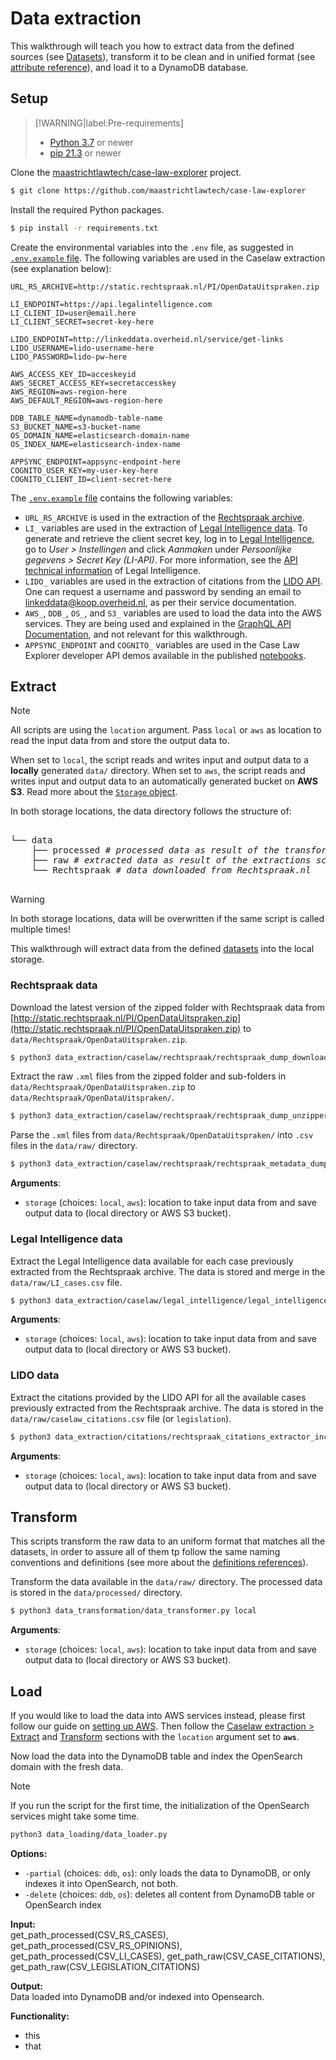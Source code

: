 # Data extraction

This walkthrough will teach you how to extract data from the defined sources (see [Datasets](/datasets/)), 
transform it to be clean and in unified format (see [attribute reference](/api/attribute)), and load it to a DynamoDB database. 

## Setup

> [!WARNING|label:Pre-requirements]
> - [Python 3.7](https://www.python.org/downloads/release/python-379/) or newer
> - [pip 21.3](https://pip.pypa.io/en/stable/news/#v21-3) or newer

Clone the [maastrichtlawtech/case-law-explorer](https://github.com/maastrichtlawtech/case-law-explorer) project.

```bash
$ git clone https://github.com/maastrichtlawtech/case-law-explorer
```

Install the required Python packages.

```bash
$ pip install -r requirements.txt
```

Create the environmental variables into the `.env` file, as suggested in [`.env.example` file](https://raw.githubusercontent.com/maastrichtlawtech/case-law-explorer/master/.env.example). The following variables are used in the Caselaw extraction (see explanation below):

```.env.example
URL_RS_ARCHIVE=http://static.rechtspraak.nl/PI/OpenDataUitspraken.zip

LI_ENDPOINT=https://api.legalintelligence.com
LI_CLIENT_ID=user@email.here
LI_CLIENT_SECRET=secret-key-here

LIDO_ENDPOINT=http://linkeddata.overheid.nl/service/get-links
LIDO_USERNAME=lido-username-here
LIDO_PASSWORD=lido-pw-here

AWS_ACCESS_KEY_ID=acceskeyid
AWS_SECRET_ACCESS_KEY=secretaccesskey
AWS_REGION=aws-region-here
AWS_DEFAULT_REGION=aws-region-here

DDB_TABLE_NAME=dynamodb-table-name
S3_BUCKET_NAME=s3-bucket-name
OS_DOMAIN_NAME=elasticsearch-domain-name
OS_INDEX_NAME=elasticsearch-index-name

APPSYNC_ENDPOINT=appsync-endpoint-here
COGNITO_USER_KEY=my-user-key-here
COGNITO_CLIENT_ID=client-secret-here
```

The [`.env.example` file](https://raw.githubusercontent.com/maastrichtlawtech/case-law-explorer/master/.env.example) contains the following variables:

- `URL_RS_ARCHIVE` is used in the extraction of the [Rechtspraak archive](/datasets/?id=rechtspraak-archive).
- `LI_` variables are used in the extraction of [Legal Intelligence data](/datasets/?id=legal-intelligence-api). To generate and retrieve the client secret key, log in to [Legal Intelligence](https://www.legalintelligence.com/), go to *User > Instellingen* and click *Aanmaken* under *Persoonlijke gegevens > Secret Key (LI-API)*. For more information, see the [API technical information](https://www.legalintelligence.com/nl/handleidingen/api-technical-information/) of Legal Intelligence.
- `LIDO_` variables are used in the extraction of citations from the [LIDO API](/datasets/?id=linked-data-overheid-lido). One can request a username and password by sending an email to linkeddata@koop.overheid.nl, as per their service documentation.
- `AWS_`, `DDB_`, `OS_`, and `S3_` variables are used to load the data into the AWS services. They are being used and explained in the [GraphQL API Documentation](/graphql/), and not relevant for this walkthrough.
- `APPSYNC_ENDPOINT` and `COGNITO_` variables are used in the Case Law Explorer developer API demos available in the published [notebooks](https://github.com/maastrichtlawtech/case-law-explorer/tree/master/notebooks/api).

## Extract

> [!NOTE]
> All scripts are using the `location` argument. Pass `local` or `aws` as location to read the input data from and store the output data to. 
 
When set to `local`, the script reads and writes input and output data to a **locally** generated `data/` directory. 
When set to `aws`, the script reads and writes input and output data to an automatically generated bucket on **AWS S3**.
Read more about the [`Storage` object](/api/storage). 

In both storage locations, the data directory follows the structure of:
<pre>
 
└── data
    ├── processed <i># processed data as result of the transformation scripts</i>
    ├── raw <i># extracted data as result of the extractions scripts</i>
    └── Rechtspraak <i># data downloaded from Rechtspraak.nl </i>

</pre>

> [!WARNING]
> In both storage locations, data will be overwritten if the same script is called multiple times!

This walkthrough will extract data from the defined [datasets](/datasets/) into the local storage.

### Rechtspraak data

Download the latest version of the zipped folder with Rechtspraak data from 
[http://static.rechtspraak.nl/PI/OpenDataUitspraken.zip](http://static.rechtspraak.nl/PI/OpenDataUitspraken.zip) to `data/Rechtspraak/OpenDataUitspraken.zip`. 

```bash
$ python3 data_extraction/caselaw/rechtspraak/rechtspraak_dump_downloader.py local
```

Extract the raw `.xml` files from the zipped folder and sub-folders in `data/Rechtspraak/OpenDataUitspraken.zip` to `data/Rechtspraak/OpenDataUitspraken/`.

```bash
$ python3 data_extraction/caselaw/rechtspraak/rechtspraak_dump_unzipper.py local
```

Parse the `.xml` files from `data/Rechtspraak/OpenDataUitspraken/` into `.csv` files in the `data/raw/` directory.  

```bash
$ python3 data_extraction/caselaw/rechtspraak/rechtspraak_metadata_dump_parser.py local
```

**Arguments**:
- ``storage`` (choices: ``local``, ``aws``): location to take input data from and save output data to (local directory or AWS S3 bucket).

### Legal Intelligence data

Extract the Legal Intelligence data available for each case previously extracted from the Rechtspraak archive. The data is stored and merge in the `data/raw/LI_cases.csv` file. 

```bash
$ python3 data_extraction/caselaw/legal_intelligence/legal_intelligence_extractor.py local
```

**Arguments**:
- ``storage`` (choices: ``local``, ``aws``): location to take input data from and save output data to (local directory or AWS S3 bucket).

### LIDO data

Extract the citations provided by the LIDO API for all the available cases previously extracted from the Rechtspraak archive. The data is stored in the `data/raw/caselaw_citations.csv` file (or `legislation`).

```bash
$ python3 data_extraction/citations/rechtspraak_citations_extractor_incremental.py local
```

**Arguments**:
- ``storage`` (choices: ``local``, ``aws``): location to take input data from and save output data to (local directory or AWS S3 bucket).

## Transform

This scripts transform the raw data to an uniform format that matches all the datasets, in order to assure all of them tp follow the same naming conventions and definitions (see more about the [definitions references](/api/attribute)).

Transform the data available in the `data/raw/` directory. The processed data is stored in the `data/processed/` directory.

```bash
$ python3 data_transformation/data_transformer.py local
```

**Arguments**:
- ``storage`` (choices: ``local``, ``aws``): location to take input data from and save output data to (local directory or AWS S3 bucket).

## Load

If you would like to load the data into AWS services instead, please first follow our guide on [setting up AWS](/graphql/?id=setup).
Then follow the [Caselaw extraction > Extract](etl/?id=extract) and [Transform](etl/?id=transform) sections with the `location` argument set to **`aws`**.

Now load the data into the DynamoDB table and index the OpenSearch domain with the fresh data.

> [!NOTE]
> If you run the script for the first time, the initialization of the OpenSearch services might take some time. 

```bash
python3 data_loading/data_loader.py
```

**Options:**
- ``-partial`` (choices: ``ddb``, ``os``): only loads the data to DynamoDB, or only indexes it into OpenSearch, not both.
- ``-delete`` (choices: ``ddb``, ``os``): deletes all content from DynamoDB table or OpenSearch index

**Input:**  
    get_path_processed(CSV_RS_CASES),
    get_path_processed(CSV_RS_OPINIONS),
    get_path_processed(CSV_LI_CASES),
    get_path_raw(CSV_CASE_CITATIONS),
    get_path_raw(CSV_LEGISLATION_CITATIONS)
    
**Output:**  
Data loaded into DynamoDB and/or indexed into Opensearch.

**Functionality:**
- this
- that




